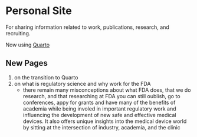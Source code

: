 # Personal Site

For sharing information related to work, publications, research, and recruiting.

Now using [Quarto]()

## New Pages

1. on the transition to Quarto
2. on what is regulatory science and why work for the FDA
    - there remain many misconceptions about what FDA does, that we do research, and that researching at FDA you can still oublish, go to conferences, appy for grants and have many of the benefits of academia while being involed in important regulatory work and influencing the development of new safe and effective medical devices. It also offers unique insights into the medical device world by sitting at the intersection of industry, academia, and the clinic
